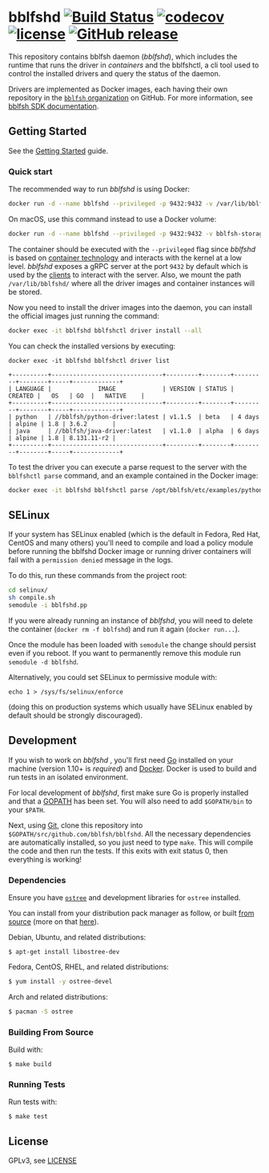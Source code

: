 # bblfshd [![Build Status](https://travis-ci.org/bblfsh/bblfshd.svg?branch=master)](https://travis-ci.org/bblfsh/bblfshd) [![codecov](https://codecov.io/gh/bblfsh/bblfshd/branch/master/graph/badge.svg)](https://codecov.io/gh/bblfsh/bblfshd) [![license](https://img.shields.io/badge/license-GPL--3.0-blue.svg)](https://github.com/bblfsh/bblfshd/blob/master/LICENSE) [![GitHub release](https://img.shields.io/github/release/bblfsh/bblfshd.svg)](https://github.com/bblfsh/bblfshd/releases)

This repository contains bblfsh daemon (*bblfshd*), which includes the
runtime that runs the driver in *containers* and the bblfshctl, a cli tool used
to control the installed drivers and query the status of the daemon.

Drivers are implemented as Docker images, each having their own repository in the 
[`bblfsh` organization](https://github.com/search?q=topic%3Adriver+org%3Abblfsh&type=Repositories)
on GitHub. For more information, see [bblfsh SDK documentation](https://doc.bblf.sh/writing-a-driver/babelfish-sdk.html).

## Getting Started

See the [Getting Started](https://doc.bblf.sh/using-babelfish/getting-started.html) guide.

### Quick start

The recommended way to run *bblfshd* is using Docker:

```sh
docker run -d --name bblfshd --privileged -p 9432:9432 -v /var/lib/bblfshd:/var/lib/bblfshd bblfsh/bblfshd
```

On macOS, use this command instead to use a Docker volume:

```sh
docker run -d --name bblfshd --privileged -p 9432:9432 -v bblfsh-storage:/var/lib/bblfshd bblfsh/bblfshd
```


The container should be executed with the `--privileged` flag since *bblfshd* is
based on [container technology](https://github.com/opencontainers/runc/tree/master/libcontainer)
and interacts with the kernel at a low level. *bblfshd* exposes a gRPC server at
the port `9432` by default which is used by the [clients](https://github.com/search?q=topic%3Aclient+org%3Abblfsh&type=Repositories)
to interact with the server. Also, we mount the path `/var/lib/bblfshd/` where
all the driver images and container instances will be stored.

Now you need to install the driver images into the daemon, you can install
the official images just running the command:

```sh
docker exec -it bblfshd bblfshctl driver install --all
```

You can check the installed versions by executing:
```
docker exec -it bblfshd bblfshctl driver list
```

```
+----------+-------------------------------+---------+--------+---------+--------+-----+-------------+
| LANGUAGE |             IMAGE             | VERSION | STATUS | CREATED |   OS   | GO  |   NATIVE    |
+----------+-------------------------------+---------+--------+---------+--------+-----+-------------+
| python   | //bblfsh/python-driver:latest | v1.1.5  | beta   | 4 days  | alpine | 1.8 | 3.6.2       |
| java     | //bblfsh/java-driver:latest   | v1.1.0  | alpha  | 6 days  | alpine | 1.8 | 8.131.11-r2 |
+----------+-------------------------------+---------+--------+---------+--------+-----+-------------+
```

To test the driver you can execute a parse request to the server with the `bblfshctl parse` command,
and an example contained in the Docker image:

```sh
docker exec -it bblfshd bblfshctl parse /opt/bblfsh/etc/examples/python.py
```

## SELinux

If your system has SELinux enabled (which is the default in Fedora, Red Hat, CentOS
and many others) you'll need to compile and load a policy module before running the
bblfshd Docker image or running driver containers will fail with a `permission
denied` message in the logs. 

To do this, run these commands from the project root:

```bash
cd selinux/
sh compile.sh
semodule -i bblfshd.pp
```

If you were already running an instance of *bblfshd*, you will need to delete the
container (`docker rm -f bblfshd`) and run it again (`docker run...`).

Once the module has been loaded with `semodule` the change should persist even
if you reboot. If you want to permanently remove this module run `semodule -d bblfshd`.

Alternatively, you could set SELinux to permissive module with:

```
echo 1 > /sys/fs/selinux/enforce
```

(doing this on production systems which usually have SELinux enabled by default
should be strongly discouraged).

## Development

If you wish to work on *bblfshd* , you'll first need [Go](http://www.golang.org)
installed on your machine (version 1.10+ is *required*) and [Docker](https://docs.docker.com/engine/installation/).
Docker is used to build and run tests in an isolated environment.

For local development of *bblfshd*, first make sure Go is properly installed and
that a [GOPATH](http://golang.org/doc/code.html#GOPATH) has been set. You will
 also need to add `$GOPATH/bin` to your `$PATH`.

Next, using [Git](https://git-scm.com/), clone this repository into
`$GOPATH/src/github.com/bblfsh/bblfshd`. All the necessary dependencies are
automatically installed, so you just need to type `make`. This will compile the
code and then run the tests. If this exits with exit status 0, then everything
is working!


### Dependencies

Ensure you have [`ostree`](https://github.com/ostreedev/ostree) and development libraries for `ostree` installed.

You can install from your distribution pack manager as follow, or built [from source](https://github.com/ostreedev/ostree) (more on that [here](https://ostree.readthedocs.io/en/latest/#building)).

Debian, Ubuntu, and related distributions:
```
$ apt-get install libostree-dev
```

Fedora, CentOS, RHEL, and related distributions:
```bash
$ yum install -y ostree-devel
```

Arch and related distributions:

```bash
$ pacman -S ostree
```

### Building From Source

Build with:

```
$ make build
```

### Running Tests

Run tests with:

```
$ make test
```

## License

GPLv3, see [LICENSE](LICENSE)

